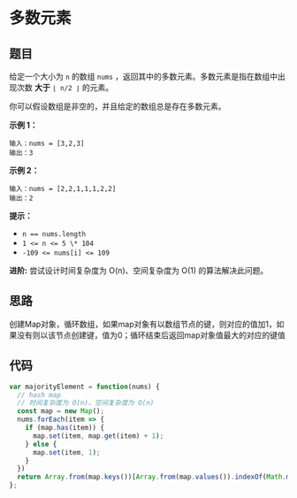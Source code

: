 # 多数元素

## 题目

给定一个大小为 `n` 的数组 `nums` ，返回其中的多数元素。多数元素是指在数组中出现次数 **大于** `⌊ n/2 ⌋` 的元素。

你可以假设数组是非空的，并且给定的数组总是存在多数元素。

**示例 1：**

```
输入：nums = [3,2,3]
输出：3
```

**示例 2：**
```
输入：nums = [2,2,1,1,1,2,2]
输出：2
```

**提示：**
- `n == nums.length`
- `1 <= n <= 5 \* 104`
- `-109 <= nums[i] <= 109`

**进阶:** 尝试设计时间复杂度为 O(n)、空间复杂度为 O(1) 的算法解决此问题。

## 思路

创建Map对象，循环数组，如果map对象有以数组节点的键，则对应的值加1，如果没有则以该节点创建键，值为0；循环结束后返回map对象值最大的对应的键值

## 代码

```js
var majorityElement = function(nums) {
  // hash map
  // 时间复杂度为 O(n)、空间复杂度为 O(n)
  const map = new Map();
  nums.forEach(item => {
    if (map.has(item)) {
      map.set(item, map.get(item) + 1);
    } else {
      map.set(item, 1);
    }
  })
  return Array.from(map.keys())[Array.from(map.values()).indexOf(Math.max(...map.values()))]
};
```
